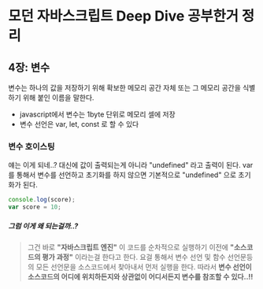# 모던 자바스크립트 Deep Dive 공부한거 정리

## 4장: 변수
변수는 하나의 값을 저장하기 위해 확보한 메모리 공간 자체 또는 그 메모리 공간을 식별하기 위해 붙인 이름을 말한다.
- javascript에서 변수는 1byte 단위로 메모리 셀에 저장
- 변수 선언은 var, let, const 로 할 수 있다


### 변수 호이스팅

얘는 이게 되네..? 대신에 값이 출력되는게 아니라 "undefined" 라고 출력이 된다. var 를 통해서 변수를 선언하고
초기화를 하지 않으면 기본적으로 "undefined" 으로 초기화가 된다.
```javascript
console.log(score);
var score = 10;
```

##### 그럼 이게 왜 되는걸까..?
> 그건 바로 **"자바스크립트 엔진"** 이 코드를 순차적으로 실행하기 이전에 **"소스코드의 평가 과정"** 이라는걸 
한다고 한다. 요걸 통해서 변수 선언 및 함수 선언문등의 모든 선언문을 소스코드에서 찾아내서 먼저 실행을 한다.
따라서 **변수 선언이 소스코드의 어디에 위치하든지와 상관없이 어디서든지 변수를 참조할 수 있다..!!**

 